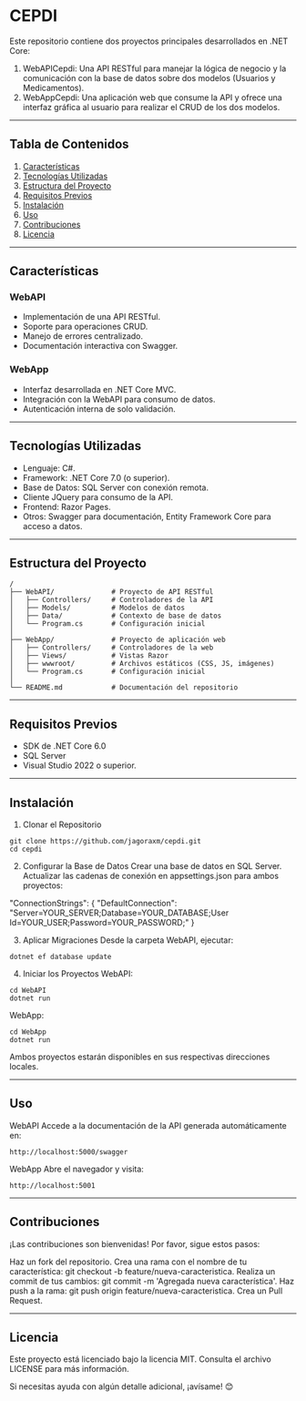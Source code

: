# CEPDI

Este repositorio contiene dos proyectos principales desarrollados en .NET Core:

1. WebAPICepdi: Una API RESTful para manejar la lógica de negocio y la comunicación con la base de datos sobre dos modelos (Usuarios y Medicamentos).
2. WebAppCepdi: Una aplicación web que consume la API y ofrece una interfaz gráfica al usuario para realizar el CRUD de los dos modelos.

---

## Tabla de Contenidos
1. [Características](#características)
2. [Tecnologías Utilizadas](#tecnologías-utilizadas)
3. [Estructura del Proyecto](#estructura-del-proyecto)
4. [Requisitos Previos](#requisitos-previos)
5. [Instalación](#instalación)
6. [Uso](#uso)
7. [Contribuciones](#contribuciones)
8. [Licencia](#licencia)

---

## Características

### WebAPI
- Implementación de una API RESTful.
- Soporte para operaciones CRUD.
- Manejo de errores centralizado.
- Documentación interactiva con Swagger.

### WebApp
- Interfaz desarrollada en .NET Core MVC.
- Integración con la WebAPI para consumo de datos.
- Autenticación interna de solo validación.

---

## Tecnologías Utilizadas
- Lenguaje: C#.
- Framework: .NET Core 7.0 (o superior).
- Base de Datos: SQL Server con conexión remota.
- Cliente JQuery para consumo de la API.
- Frontend: Razor Pages.
- Otros: Swagger para documentación, Entity Framework Core para acceso a datos.

---

## Estructura del Proyecto

```plaintext
/
├── WebAPI/              # Proyecto de API RESTful
│   ├── Controllers/     # Controladores de la API
│   ├── Models/          # Modelos de datos
│   ├── Data/            # Contexto de base de datos
│   └── Program.cs       # Configuración inicial
│
├── WebApp/              # Proyecto de aplicación web
│   ├── Controllers/     # Controladores de la web
│   ├── Views/           # Vistas Razor
│   ├── wwwroot/         # Archivos estáticos (CSS, JS, imágenes)
│   └── Program.cs       # Configuración inicial
│
└── README.md            # Documentación del repositorio
```

---

## Requisitos Previos
- SDK de .NET Core 6.0
- SQL Server
- Visual Studio 2022 o superior.

---

## Instalación
1. Clonar el Repositorio
```
git clone https://github.com/jagoraxm/cepdi.git
cd cepdi
```

2. Configurar la Base de Datos
Crear una base de datos en SQL Server.
Actualizar las cadenas de conexión en appsettings.json para ambos proyectos:

"ConnectionStrings": {
    "DefaultConnection": "Server=YOUR_SERVER;Database=YOUR_DATABASE;User Id=YOUR_USER;Password=YOUR_PASSWORD;"
}

3. Aplicar Migraciones
Desde la carpeta WebAPI, ejecutar:
```
dotnet ef database update
```

4. Iniciar los Proyectos
WebAPI:
```
cd WebAPI
dotnet run
```

WebApp:
```
cd WebApp
dotnet run
```

Ambos proyectos estarán disponibles en sus respectivas direcciones locales.

---

## Uso

WebAPI
Accede a la documentación de la API generada automáticamente en:

```
http://localhost:5000/swagger
```

WebApp
Abre el navegador y visita:
```
http://localhost:5001
```

---

## Contribuciones

¡Las contribuciones son bienvenidas! Por favor, sigue estos pasos:

Haz un fork del repositorio.
Crea una rama con el nombre de tu característica: git checkout -b feature/nueva-caracteristica.
Realiza un commit de tus cambios: git commit -m 'Agregada nueva característica'.
Haz push a la rama: git push origin feature/nueva-caracteristica.
Crea un Pull Request.

---

## Licencia

Este proyecto está licenciado bajo la licencia MIT. Consulta el archivo LICENSE para más información.

Si necesitas ayuda con algún detalle adicional, ¡avísame! 😊
